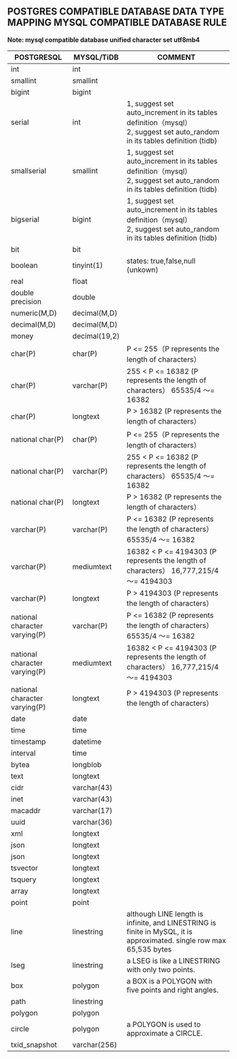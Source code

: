 POSTGRES COMPATIBLE DATABASE DATA TYPE MAPPING MYSQL COMPATIBLE DATABASE RULE
------

**Note: mysql compatible database unified character set utf8mb4**

| POSTGRESQL               | MYSQL/TiDB       | COMMENT                                     |
|--------------------------|------------------|---------------------------------------------|
| int                      | int              |                                             |
| smallint                 | smallint         |                                             |
| bigint                   | bigint           |                                             |
| serial                   | int              | 1, suggest set auto_increment in its tables definition（mysql）<br> 2, suggest set auto_random in its tables definition (tidb)|
| smallserial              | smallint         | 1, suggest set auto_increment in its tables definition（mysql）<br> 2, suggest set auto_random in its tables definition (tidb)|
| bigserial                | bigint           | 1, suggest set auto_increment in its tables definition（mysql）<br> 2, suggest set auto_random in its tables definition (tidb)|
| bit                      | bit              |                                             |
| boolean                  | tinyint(1)       | states: true,false,null (unkown)            |
| real                     | float            |                                             |
| double precision         | double           |                                             |
| numeric(M,D)             | decimal(M,D)     |                                             |
| decimal(M,D)             | decimal(M,D)     |                                             |
| money                    | decimal(19,2)    |                                             |
| char(P)                  | char(P)          | P <= 255（P represents the length of characters）                                  |
| char(P)                  | varchar(P)       | 255 < P <= 16382 (P represents the length of characters） 65535/4 ～= 16382        |
| char(P)                  | longtext         | P > 16382 (P represents the length of characters）                                 |
| national char(P)         | char(P)          | P <= 255（P represents the length of characters）                                  |
| national char(P)         | varchar(P)       | 255 < P <= 16382 (P represents the length of characters） 65535/4 ～= 16382        |
| national char(P)         | longtext         | P > 16382 (P represents the length of characters）                                 |
| varchar(P)               | varchar(P)       | P <= 16382 (P represents the length of characters） 65535/4 ～= 16382              |
| varchar(P)               | mediumtext       | 16382 < P <= 4194303 (P represents the length of characters） 16,777,215/4 ～= 4194303 |
| varchar(P)               | longtext         | P > 4194303 (P represents the length of characters）                                   |
| national character varying(P) | varchar(P)  | P <= 16382 (P represents the length of characters） 65535/4 ～= 16382                  |
| national character varying(P) | mediumtext  | 16382 < P <= 4194303 (P represents the length of characters） 16,777,215/4 ～= 4194303 |
| national character varying(P) | longtext    | P > 4194303 (P represents the length of characters）                                   |
| date                     | date             |                                              |
| time                     | time             |                                              |
| timestamp                | datetime         |                                              |
| interval                 | time             |                                              |
| bytea                    | longblob         |                                              |
| text                     | longtext         |                                              |
| cidr                     | varchar(43)      |                                              |
| inet                     | varchar(43)      |                                              |
| macaddr                  | varchar(17)      |                                              |
| uuid                     | varchar(36)      |                                              |
| xml                      | longtext         |                                              |
| json                     | longtext         |                                              |
| json                     | longtext         |                                              |
| tsvector                 | longtext         |                                              |
| tsquery                  | longtext         |                                              |
| array                    | longtext         |                                              |
| point                    | point            |                                              |
| line                     | linestring       | although LINE length is infinite, and LINESTRING is finite in MySQL, it is approximated. single row max  65,535 bytes |
| lseg                     | linestring       | a LSEG is like a LINESTRING with only two points. |
| box                      | polygon          | a BOX is a POLYGON with five points and right angles. |
| path                     | linestring       |                                              |
| polygon                  | polygon          |                                              |
| circle                   | polygon          | a POLYGON is used to approximate a CIRCLE.   |
| txid_snapshot            | varchar(256)     |                                              |